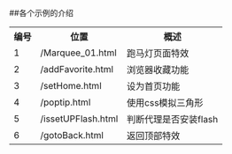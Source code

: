 ##各个示例的介绍
<table>
    <tr>
        <th>编号</th>
        <th>位置</th>
        <th>概述</th>
    </tr>
    <tr>
        <td>1</td>
        <td>/Marquee_01.html</td>
        <td>跑马灯页面特效</td>
    </tr>
    <tr>
        <td>2</td>
        <td>/addFavorite.html</td>
        <td>浏览器收藏功能</td>
    </tr>
    <tr>
        <td>3</td>
        <td>/setHome.html</td>
        <td>设为首页功能</td>
    </tr>
    <tr>
        <td>4</td>
        <td>/poptip.html</td>
        <td>使用css模拟三角形</td>
    </tr>
    <tr>
        <td>5</td>
        <td>/issetUPFlash.html</td>
        <td>判断代理是否安装flash</td>
    </tr>            
    <tr>
        <td>6</td>
        <td>/gotoBack.html</td>
        <td>返回顶部特效</td>
    </tr>
</table>